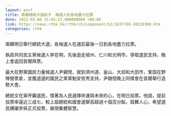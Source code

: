 ```yaml
---
layout: post
title: 南韓總統大選前夕　候選人到各地盡力拉票
date: 2022-03-08 15:03:17.000000000 +08:00
link: https://news.rthk.hk/rthk/ch/component/k2/1637788-20220308.htm
categories: rthk
---
```


南韓明日舉行總統大選，各候選人在選前最後一日到各地盡力拉票。

執政共同民主黨候選人李在明，先後遊走坡州、仁川和光明市，爭取選民支持，晚上會返回首爾拜票。

最大在野黨國民力量候選人尹錫悅，就到濟州道、釜山、大邱和大田市，鞏固在野陣營票倉，並獲退選的國民之黨黨魁安哲秀支持，尹錫悅晚上同樣會在首爾舉行造勢大會。

總統文在寅呼籲選民，懷著為人民選擇命運與未來的心，在明日投票。他說，提前投票率逼近三成七，較上屆總統和國會選舉高超過十個百分點，鼓舞人心，希望選民踴躍參與正式投票，展現集體智慧。
